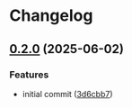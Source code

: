 # Changelog

## [0.2.0](https://github.com/DASPRiD/jsonapi-serde-js/compare/core-v0.1.0...core-v0.2.0) (2025-06-02)


### Features

* initial commit ([3d6cbb7](https://github.com/DASPRiD/jsonapi-serde-js/commit/3d6cbb7caae4ac8991d8d0b0b73050b14e6891c5))
